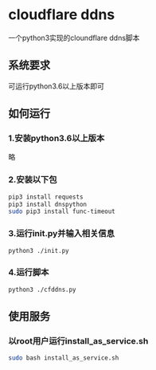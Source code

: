 # cloudflare ddns

一个python3实现的cloundflare ddns脚本

## 系统要求

可运行python3.6以上版本即可

## 如何运行
### 1.安装python3.6以上版本
略
### 2.安装以下包
```bash
pip3 install requests
pip3 install dnspython
sudo pip3 install func-timeout
```
### 3.运行init.py并输入相关信息
```bash
python3 ./init.py
```
### 4.运行脚本
```bash
python3 ./cfddns.py
```

## 使用服务
### 以root用户运行install_as_service.sh
```bash
sudo bash install_as_service.sh
```